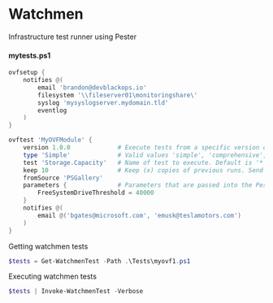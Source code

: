 # Watchmen

Infrastructure test runner using Pester


#### mytests.ps1
```powershell
ovfsetup {
    notifies @(
        email 'brandon@devblackops.io'
        filesystem '\\fileserver01\monitoringshare\'
        syslog 'mysyslogserver.mydomain.tld'
        eventlog
    )
}

ovftest 'MyOVFModule' {
    version 1.0.0             # Execute tests from a specific version of the module. Default is latest 
    type 'Simple'             # Valid values 'simple', 'comprehensive', 'all'. Default is 'all'
    test 'Storage.Capacity'   # Name of test to execute. Default is '*'
    keep 10                   # Keep (x) copies of previous runs. Send to Rorschach on test failure for context.
    fromSource 'PSGallery'
    parameters {              # Parameters that are passed into the Pester script like the example above.
        FreeSystemDriveThreshold = 40000
    }
    notifies @(
        email @('bgates@microsoft.com', 'emusk@teslamotors.com')
    )    
}
```

Getting watchmen tests
```powershell
$tests = Get-WatchmenTest -Path .\Tests\myovf1.ps1
```

Executing watchmen tests
```powershell
$tests | Invoke-WatchmenTest -Verbose
```